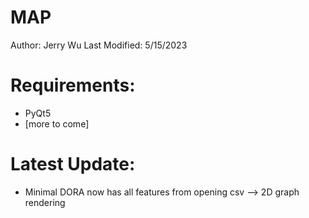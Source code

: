 # MAP

Author: Jerry Wu
Last Modified: 5/15/2023

# Requirements:
- PyQt5  
- [more to come]

# Latest Update:
- Minimal DORA now has all features from opening csv --> 2D graph rendering
